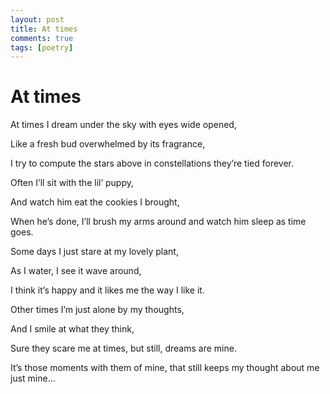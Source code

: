 ```yaml
---
layout: post
title: At times
comments: true
tags: [poetry]
---
```


# At times

At times I dream under the sky with eyes wide opened,

Like a fresh bud overwhelmed by its fragrance,

I try to compute the stars above in constellations they’re tied forever.

Often I’ll sit with the lil’ puppy,

And watch him eat the cookies I brought,

When he’s done, I’ll brush my arms around and watch him sleep as time goes.

Some days I just stare at my lovely plant,

As I water, I see it wave around,

I think it’s happy and it likes me the way I like it.

Other times I’m just alone by my thoughts,

And I smile at what they think,

Sure they scare me at times, but still, dreams are mine.

It’s those moments with them of mine, that still keeps my thought about me just mine…
